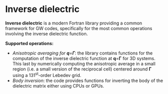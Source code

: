 # Inverse dielectric
**Inverse dielectric** is a modern Fortran library providing a common framework for GW codes, specifically for the most common operations involving the inverse dielectric function.

**Supported operations:**
* _Anisotropic averaging for **q**=**Γ**_: the library contains functions for the computation of the inverse dielectric function at **q**=**Γ** for 3D systems. This last by numerically computing the anisotropic average in a small region (i.e. a small version of the reciprocal cell) centered around  **Γ** using a 131<sup>st</sup>-order Lebedev grid. 
* _Body inversion_: the code provides functions for inverting the body of the dielectric matrix either using CPUs or GPUs. 


